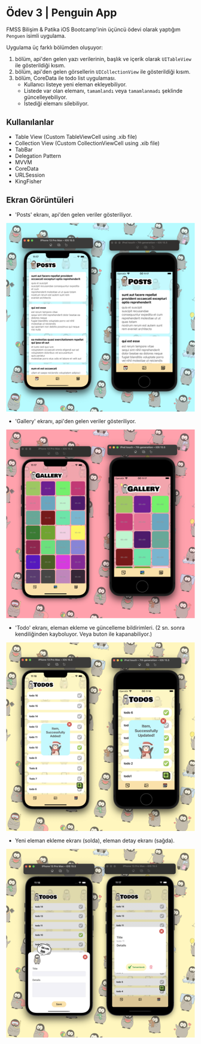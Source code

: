 # Ödev 3 | Penguin App
FMSS Bilişim & Patika iOS Bootcamp'inin üçüncü ödevi olarak yaptığım `Penguen` isimli uygulama.

Uygulama üç farklı bölümden oluşuyor:
1. bölüm, api'den gelen yazı verilerinin, başlık ve içerik olarak `UITableView` ile gösterildiği kısım.
2. bölüm, api'den gelen görsellerin `UICollectionView` ile gösterildiği kısım.
3. bölüm, CoreData ile todo list uygulaması.
    - Kullanıcı listeye yeni eleman ekleyebiliyor.
    - Listede var olan elemanı, `tamamlandı` veya `tamamlanmadı` şeklinde güncelleyebiliyor.
    - İstediği elemanı silebiliyor.
    
## Kullanılanlar
- Table View (Custom TableViewCell using .xib file)
- Collection View (Custom CollectionViewCell using .xib file)
- TabBar
- Delegation Pattern
- MVVM
- CoreData
- URLSession
- KingFisher

## Ekran Görüntüleri
- 'Posts' ekranı, api'den gelen veriler gösteriliyor.
<img src="https://github.com/FMSS-IOS-Patika-Bootcamp/homework-3-sametkoyuncu/blob/main/screenshots/blue%20phone%20bg.png" />

- 'Gallery' ekranı, api'den gelen veriler gösteriliyor.
<img src="https://github.com/FMSS-IOS-Patika-Bootcamp/homework-3-sametkoyuncu/blob/main/screenshots/pink%20phone%20bg.png" />

- 'Todo' ekranı, eleman ekleme ve güncelleme bildirimleri. (2 sn. sonra kendiliğinden kayboluyor. Veya buton ile kapanabiliyor.)
<img src="https://github.com/FMSS-IOS-Patika-Bootcamp/homework-3-sametkoyuncu/blob/main/screenshots/yellow%20phone%20bg%201.png" />

- Yeni eleman ekleme ekranı (solda), eleman detay ekranı (sağda).
<img src="https://github.com/FMSS-IOS-Patika-Bootcamp/homework-3-sametkoyuncu/blob/main/screenshots/yellow%20phone%20bg%202.png" />
